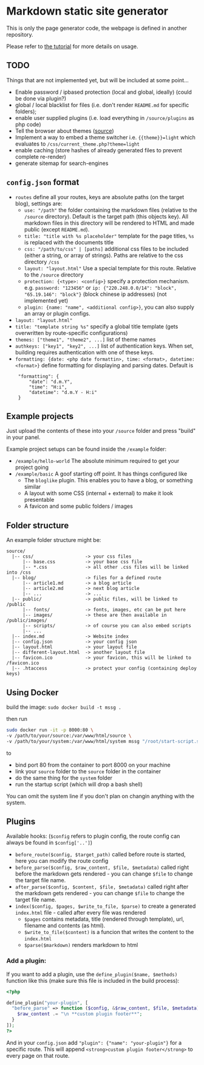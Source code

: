 # Markdown static site generator

This is only the page generator code, the webpage is defined in another repository.

Please refer to [the tutorial](tutorial.md) for more details on usage.

## TODO

Things that are not implemented yet, but will be included at some point...

 - Enable password / ipbased protection (local and global, ideally) (could be done via plugin?)
 - global / local blacklist for files (i.e. don't render `README.md` for specific folders);
 - enable user supplied plugins (i.e. load everything in `/source/plugins` as php code)
 - Tell the browser about themes ([source](https://developer.mozilla.org/en-US/docs/Web/HTML/Element/link#Providing_alternative_stylesheets))
 - Implement a way to embed a theme switcher i.e. `{{theme}}=light` which evaluates to `/css/current_theme.php?theme=light`
 - enable caching (store hashes of already generated files to prevent complete re-render)
 - generate sitemap for search-engines

## `config.json` format

 - `routes` define all your routes, keys are absolute paths (on the target blog), settings are:
   - `use: "/path"` the folder containing the markdown files (relative to the `/source` directory). Default is the target path (this objects key). All markdown files in this directory will be rendered to HTML and made public (except `README.md`).
   - `title: "title with %s placeholder"` template for the page titles, `%s` is replaced with the documents title
   - `css: "/path/to/css" | [paths]` additional css files to be included (either a string, or array of strings). Paths are relative to the css directory `/css`
   - `layout: "layout.html"` Use a special template for this route. Relative to the `/source` directory
   - `protection: {<type>: <config>}` specify a protection mechanism. e.g. `password: "123456"` or `ip: {"220.248.0.0/14": "block", "65.19.146": "block"}` (block chinese ip addresses) (not implemented yet)
   - `plugin: {name: "name", <additional config>}`, you can also supply an array or plugin configs.
 - `layout: "layout.html"`
 - `title: "template string %s"` specify a global title template  (gets overwritten by route-specific configurations)
 - `themes: ["theme1", "theme2", ...]` list of theme names
 - `authkeys: ["key1", "key2", ...]` list of authentication keys. When set, building requires authentication with one of these keys.
 - `formatting: {date: <php date formattin>, time: <format>, datetime: <format>}` define formatting for displaying and parsing dates. Default is
   ```
    "formatting": {
        "date": "d.m.Y",
        "time": "H:i",
        "datetime": "d.m.Y - H:i"
    }
    ```

## Example projects

Just upload the contents of these into your `/source` folder and press "build" in your panel.

Example project setups can be found inside the `/example` folder:
 - `/example/hello-world` The absolute minimum required to get your project going
 - `/example/basic` A goof starting off point. It has things configured like
   - The `bloglike` plugin. This enables you to have a blog, or something similar
   - A layout with some CSS (internal + external) to make it look presentable
   - A favicon and some public folders / images


## Folder structure

An example folder structure might be:

```
source/
  |-- css/                   -> your css files
      |-- base.css           -> your base css file
      |-- *.css              -> all other .css files will be linked into /css
  |-- blog/                  -> files for a defined route
      |-- article1.md        -> a blog article
      |-- article2.md        -> next blog article
      |-- ...                -> ...
  |-- public/                -> public files, will be linked to /public
      |-- fonts/             -> fonts, images, etc can be put here
      |-- images/            -> these are then available in /public/images/
      |-- scripts/           -> of course you can also embed scripts
      |-- ...
  |-- index.md               -> Website index
  |-- config.json            -> your config json
  |-- layout.html            -> your layout file
  |-- different-layout.html  -> another layout file
  |-- favicon.ico            -> your favicon, this will be linked to /favicon.ico
  |-- .htaccess              -> protect your config (containing deploy keys)
```

## Using Docker

build the image: `sudo docker build -t mssg .`

then run

```bash
sudo docker run -it -p 8000:80 \
-v /path/to/your/source:/var/www/html/source \
-v /path/to/your/system:/var/www/html/system mssg "/root/start-script.sh"
```

to
 - bind port 80  from the container to port 8000 on your machine
 - link your `source` folder to the `source` folder in the container
 - do the same thing for the `system` folder
 - run the startup script (which will drop a bash shell)

You can omit the system line if you don't plan on changin anything with the system.

## Plugins

Available hooks: (`$config` refers to plugin config, the route config can always be found in `$config['..']`)
 - `before_route($config, $target_path)` called before route is started, here you can modify the route config
 - `before_parse($config, $raw_content, $file, $metadata)` called right before the markdown gets rendered - you can change `$file` to change the target file name.
 - `after_parse($config, $content, $file, $metadata)` called right after the markdown gets rendered - you can change `$file` to change the target file name.
 - `index($config, $pages, $write_to_file, $parse)` to create a generated `index.html` file - called after every file was rendered
   - `$pages` contains metadata, title (rendered through template), url, filename and contents (as html).
   - `$write_to_file($content)` is a funcion that writes the content to the `index.html`
   - `$parse($markdown)` renders markdown to html

### Add a plugin:

If you want to add a plugin, use the `define_plugin($name, $methods)` function like this (make sure this file is included in the build process):

```php
<?php

define_plugin("your-plugin", [
  "before_parse" => function ($config, &$raw_content, $file, $metadata) {
    $raw_content .= "\n **custom plugin footer**";
  }
]);
?>
```

And in your `config.json` add `"plugin": {"name": "your-plugin"}` for a specific route. This will append `<strong>custom plugin footer</strong>` to every page on that route.
